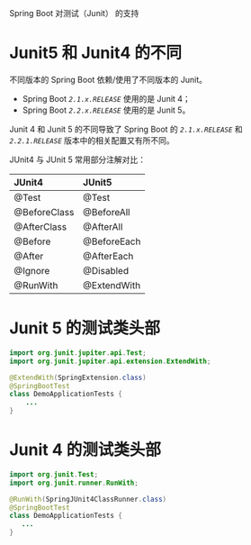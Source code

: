 <span class="title">Spring Boot 对测试（Junit） 的支持</span>

# Junit5 和 Junit4 的不同

不同版本的 Spring Boot 依赖/使用了不同版本的 Junit。

- Spring Boot *`2.1.x.RELEASE`* 使用的是 Junit 4；
- Spring Boot *`2.2.x.RELEASE`* 使用的是 Junit 5。
 
Junit 4 和 Junit 5 的不同导致了 Spring Boot 的 *`2.1.x.RELEASE`* 和 *`2.2.1.RELEASE`* 版本中的相关配置又有所不同。

JUnit4 与 JUnit 5 常用部分注解对比：

| JUnit4 | JUnit5 | 
| :- | :- |
| @Test	        | @Test	        |
| @BeforeClass	| @BeforeAll    |
| @AfterClass	| @AfterAll	    |
| @Before	    | @BeforeEach   |
| @After	    | @AfterEach    |
| @Ignore	    | @Disabled     |
| @RunWith	    | @ExtendWith   |


# Junit 5 的测试类头部

```java
import org.junit.jupiter.api.Test;
import org.junit.jupiter.api.extension.ExtendWith;

@ExtendWith(SpringExtension.class)
@SpringBootTest
class DemoApplicationTests {
    ...
}
```

# Junit 4 的测试类头部

```java
import org.junit.Test;
import org.junit.runner.RunWith;

@RunWith(SpringJUnit4ClassRunner.class)
@SpringBootTest
class DemoApplicationTests {
   ...
}
```
